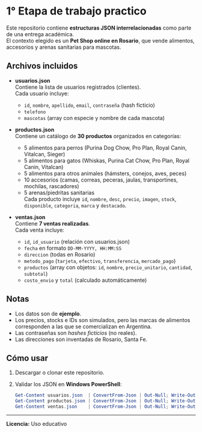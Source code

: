 # 1° Etapa de trabajo practico
Este repositorio contiene **estructuras JSON interrelacionadas** como parte de una entrega académica.  
El contexto elegido es un **Pet Shop online en Rosario**, que vende alimentos, accesorios y arenas sanitarias para mascotas.

## Archivos incluidos

- **usuarios.json**  
  Contiene la lista de usuarios registrados (clientes).  
  Cada usuario incluye:
  - `id`, `nombre`, `apellido`, `email`, `contraseña` (hash ficticio)
  - `telefono`
  - `mascotas` (array con especie y nombre de cada mascota)

- **productos.json**  
  Contiene un catálogo de **30 productos** organizados en categorías:  
  - 5 alimentos para perros (Purina Dog Chow, Pro Plan, Royal Canin, Vitalcan, Sieger)  
  - 5 alimentos para gatos (Whiskas, Purina Cat Chow, Pro Plan, Royal Canin, Vitalcan)  
  - 5 alimentos para otros animales (hámsters, conejos, aves, peces)  
  - 10 accesorios (camas, correas, peceras, jaulas, transportines, mochilas, rascadores)  
  - 5 arenas/piedritas sanitarias  
  Cada producto incluye `id`, `nombre`, `desc`, `precio`, `imagen`, `stock`, `disponible`, `categoria`, `marca` y `destacado`.

- **ventas.json**  
  Contiene **7 ventas realizadas**.  
  Cada venta incluye:
  - `id`, `id_usuario` (relación con usuarios.json)  
  - `fecha` en formato `DD-MM-YYYY, HH:MM:SS`  
  - `direccion` (todas en Rosario)  
  - `metodo_pago` (`tarjeta`, `efectivo`, `transferencia`, `mercado_pago`)  
  - `productos` (array con objetos: `id`, `nombre`, `precio_unitario`, `cantidad`, `subtotal`)  
  - `costo_envio` y `total` (calculado automáticamente)

## Notas

- Los datos son de **ejemplo**.  
- Los precios, stocks e IDs son simulados, pero las marcas de alimentos corresponden a las que se comercializan en Argentina.  
- Las contraseñas son *hashes ficticios* (no reales).  
- Las direcciones son inventadas de Rosario, Santa Fe.

## Cómo usar

1. Descargar o clonar este repositorio.  

2. Validar los JSON en **Windows PowerShell**:  
   ```powershell
   Get-Content usuarios.json  | ConvertFrom-Json | Out-Null; Write-Output "Usuarios OK"
   Get-Content productos.json | ConvertFrom-Json | Out-Null; Write-Output "Productos OK"
   Get-Content ventas.json    | ConvertFrom-Json | Out-Null; Write-Output "Ventas OK"

---

**Licencia:** Uso educativo
